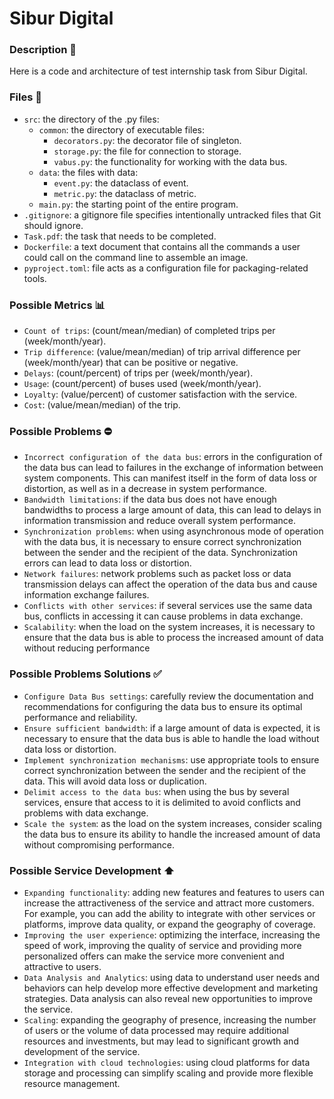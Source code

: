 # Sibur Digital

### Description 📝

Here is a code and architecture of test internship task from Sibur Digital.

### Files 📁

- `src`: the directory of the .py files:
  - `common`: the directory of executable files:
    - `decorators.py`: the decorator file of singleton.
    - ``storage.py``: the file for connection to storage.
    - `vabus.py`: the functionality for working with the data bus.
  - `data`: the files with data:
    - `event.py`: the dataclass of event.
    - `metric.py`: the dataclass of metric.
  - `main.py`: the starting point of the entire program.
- `.gitignore`: a gitignore file specifies intentionally untracked files that Git should ignore.
- `Task.pdf`: the task that needs to be completed.
- `Dockerfile`: a text document that contains all the commands a user could call on the command line to assemble an image.
- `pyproject.toml`: file acts as a configuration file for packaging-related tools.

### Possible Metrics 📊

- `Count of trips`: (count/mean/median) of completed trips per (week/month/year).
- `Trip difference`: (value/mean/median) of trip arrival difference per (week/month/year) that can be positive or negative.
- `Delays`: (count/percent) of trips per (week/month/year).
- `Usage`: (count/percent) of buses used (week/month/year).
- `Loyalty`: (value/percent) of customer satisfaction with the service.
- `Cost`: (value/mean/median) of the trip.

### Possible Problems ⛔️

- `Incorrect configuration of the data bus`: errors in the configuration of the data bus can lead to failures in the exchange of information between system components. This can manifest itself in the form of data loss or distortion, as well as in a decrease in system performance.
- `Bandwidth limitations`: if the data bus does not have enough bandwidths to process a large amount of data, this can lead to delays in information transmission and reduce overall system performance.
- `Synchronization problems`: when using asynchronous mode of operation with the data bus, it is necessary to ensure correct synchronization between the sender and the recipient of the data. Synchronization errors can lead to data loss or distortion.
- `Network failures`: network problems such as packet loss or data transmission delays can affect the operation of the data bus and cause information exchange failures.
- `Conflicts with other services`: if several services use the same data bus, conflicts in accessing it can cause problems in data exchange.
- `Scalability`: when the load on the system increases, it is necessary to ensure that the data bus is able to process the increased amount of data without reducing performance

### Possible Problems Solutions ✅

- `Configure Data Bus settings`: carefully review the documentation and recommendations for configuring the data bus to ensure its optimal performance and reliability.
- `Ensure sufficient bandwidth`: if a large amount of data is expected, it is necessary to ensure that the data bus is able to handle the load without data loss or distortion.
- `Implement synchronization mechanisms`: use appropriate tools to ensure correct synchronization between the sender and the recipient of the data. This will avoid data loss or duplication.
- `Delimit access to the data bus`: when using the bus by several services, ensure that access to it is delimited to avoid conflicts and problems with data exchange.
- `Scale the system`: as the load on the system increases, consider scaling the data bus to ensure its ability to handle the increased amount of data without compromising performance.

### Possible Service Development ⬆️
- `Expanding functionality`: adding new features and features to users can increase the attractiveness of the service and attract more customers. For example, you can add the ability to integrate with other services or platforms, improve data quality, or expand the geography of coverage.
- `Improving the user experience`: optimizing the interface, increasing the speed of work, improving the quality of service and providing more personalized offers can make the service more convenient and attractive to users.
- `Data Analysis and Analytics`: using data to understand user needs and behaviors can help develop more effective development and marketing strategies. Data analysis can also reveal new opportunities to improve the service.
- `Scaling`: expanding the geography of presence, increasing the number of users or the volume of data processed may require additional resources and investments, but may lead to significant growth and development of the service.
- `Integration with cloud technologies`: using cloud platforms for data storage and processing can simplify scaling and provide more flexible resource management.
